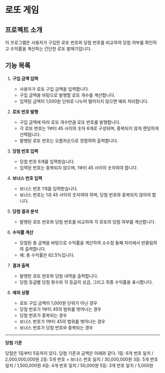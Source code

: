# 로또 게임


## 프로젝트 소개
이 프로그램은 사용자가 구입한 로또 번호와 당첨 번호를 비교하여 당첨 여부를 확인하고 수익률을 계산하는 간단한 로또 발매기입니다.

## 기능 목록

1. **구입 금액 입력**
    - 사용자가 로또 구입 금액을 입력합니다.
    - 구입 금액을 바탕으로 발행할 로또 개수를 계산합니다.
    - 입력된 금액이 1,000원 단위로 나누어 떨어지지 않으면 예외 처리합니다.

2. **로또 번호 발행**
    - 구입 금액에 따라 로또 개수만큼 로또 번호를 발행합니다.
    - 각 로또 번호는 1부터 45 사이의 숫자 6개로 구성되며, 중복되지 않게 랜덤하게 선택됩니다.
    - 발행된 로또 번호는 오름차순으로 정렬하여 출력합니다.

3. **당첨 번호 입력**
    - 당첨 번호 6개를 입력받습니다.
    - 입력된 번호는 중복되지 않으며, 1부터 45 사이의 숫자여야 합니다.

4. **보너스 번호 입력**
    - 보너스 번호 1개를 입력받습니다.
    - 보너스 번호는 1과 45 사이의 숫자여야 하며, 당첨 번호와 중복되지 않아야 합니다.

5. **당첨 결과 분석**
    - 발행된 로또 번호와 당첨 번호를 비교하여 각 로또의 당첨 여부를 계산합니다.

6. **수익률 계산**
    - 당첨된 총 금액을 바탕으로 수익률을 계산하여 소수점 둘째 자리에서 반올림하여 출력합니다.
    - 예: 총 수익률은 62.5%입니다.

7. **결과 출력**
    - 발행한 로또 번호와 당첨 내역을 출력합니다.
    - 당첨 등급별 당첨 횟수와 각 등급의 상금, 그리고 최종 수익률을 표시합니다.

8. **예외 상황**
   - 로또 구입 금액이 1,000원 단위가 아닌 경우
   - 당첨 번호가 1부터 45의 범위를 벗어나는 경우
   - 당첨 번호가 중복되는 경우
   - 보너스 번호가 1부터 45의 범위를 벗어나는 경우
   - 보너스 번호가 당첨 번호와 중복되는 경우

***
**당첨 기준**

당첨은 1등부터 5등까지 있다. 당첨 기준과 금액은 아래와 같다.
1등: 6개 번호 일치 / 2,000,000,000원
2등: 5개 번호 + 보너스 번호 일치 / 30,000,000원
3등: 5개 번호 일치 / 1,500,000원
4등: 4개 번호 일치 / 50,000원
5등: 3개 번호 일치 / 5,000원